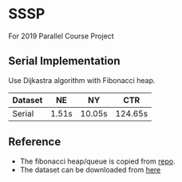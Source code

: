 # SSSP
For 2019 Parallel Course Project

## Serial Implementation
Use Dijkastra algorithm with Fibonacci heap.

| Dataset | NE | NY | CTR |  
|---|---|---|---|  
| Serial | 1.51s | 10.05s | 124.65s |  

## Reference
- The fibonacci heap/queue is copied from [repo](https://github.com/beniz/fiboheap.git).
- The dataset can be downloaded from [here](http://users.diag.uniroma1.it/challenge9/competition.shtml)
